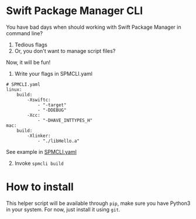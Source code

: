# Swift Package Manager CLI

You have bad days when should working with Swift Package Manager in command line?
1. Tedious flags
2. Or, you don't want to manage script files?

Now, it will be fun!

1. Write your flags in SPMCLI.yaml
```
# SPMCLI.yaml
linux:
    build:
        -Xswiftc: 
            - "-target"
            - "-DDEBUG"
        -Xcc:
            - "-DHAVE_INTTYPES_H"
mac:
    build:
        -Xlinker:
            - "./libHello.a"
```
See example in [SPMCLI.yaml](SPMCLI.yaml)

2. Invoke `spmcli build`

# How to install
This helper script will be available through `pip`, make sure you have Python3 in your system.
For now, just install it using `git`.